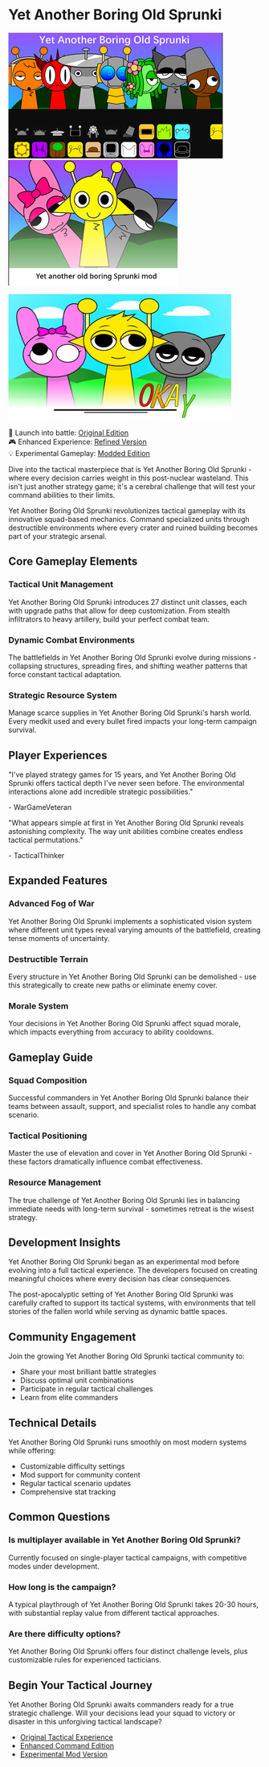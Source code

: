 # Yet Another Boring Old Sprunki

![Yet Another Boring Old Sprunki](https://raw.githubusercontent.com/Yet-Another-Boring-Old-Sprunki/.github/refs/heads/main/yet-another-boring-old-sprunki.png "Yet Another Boring Old Sprunki")
![Yet Another Boring Old Sprunki](https://raw.githubusercontent.com/Yet-Another-Boring-Old-Sprunki/.github/refs/heads/main/yet-another-boring-old-sprunki-2.png "Yet Another Boring Old Sprunki")

![Yet Another Boring Old Sprunki](https://raw.githubusercontent.com/Yet-Another-Boring-Old-Sprunki/.github/refs/heads/main/yet-another-boring-old-sprunki-3.png "Yet Another Boring Old Sprunki")

🚀 Launch into battle: [Original Edition](https://sprunksters.com/yet-another-boring-old-sprunki/ "Yet Another Boring Old Sprunki")  
🎮 Enhanced Experience: [Refined Version](https://sprunkiscrunkly.com/yet-another-boring-old-sprunki/ "Yet Another Boring Old Sprunki")  
💡 Experimental Gameplay: [Modded Edition](https://sprunkipyramixed.com/yet-another-boring-old-sprunki/ "Yet Another Boring Old Sprunki")

Dive into the tactical masterpiece that is Yet Another Boring Old Sprunki - where every decision carries weight in this post-nuclear wasteland. This isn't just another strategy game; it's a cerebral challenge that will test your command abilities to their limits.

Yet Another Boring Old Sprunki revolutionizes tactical gameplay with its innovative squad-based mechanics. Command specialized units through destructible environments where every crater and ruined building becomes part of your strategic arsenal.

## Core Gameplay Elements

### Tactical Unit Management
Yet Another Boring Old Sprunki introduces 27 distinct unit classes, each with upgrade paths that allow for deep customization. From stealth infiltrators to heavy artillery, build your perfect combat team.

### Dynamic Combat Environments
The battlefields in Yet Another Boring Old Sprunki evolve during missions - collapsing structures, spreading fires, and shifting weather patterns that force constant tactical adaptation.

### Strategic Resource System
Manage scarce supplies in Yet Another Boring Old Sprunki's harsh world. Every medkit used and every bullet fired impacts your long-term campaign survival.

## Player Experiences

"I've played strategy games for 15 years, and Yet Another Boring Old Sprunki offers tactical depth I've never seen before. The environmental interactions alone add incredible strategic possibilities."

\- WarGameVeteran

"What appears simple at first in Yet Another Boring Old Sprunki reveals astonishing complexity. The way unit abilities combine creates endless tactical permutations."

\- TacticalThinker

## Expanded Features

### Advanced Fog of War
Yet Another Boring Old Sprunki implements a sophisticated vision system where different unit types reveal varying amounts of the battlefield, creating tense moments of uncertainty.

### Destructible Terrain
Every structure in Yet Another Boring Old Sprunki can be demolished - use this strategically to create new paths or eliminate enemy cover.

### Morale System
Your decisions in Yet Another Boring Old Sprunki affect squad morale, which impacts everything from accuracy to ability cooldowns.

## Gameplay Guide

### Squad Composition
Successful commanders in Yet Another Boring Old Sprunki balance their teams between assault, support, and specialist roles to handle any combat scenario.

### Tactical Positioning
Master the use of elevation and cover in Yet Another Boring Old Sprunki - these factors dramatically influence combat effectiveness.

### Resource Management
The true challenge of Yet Another Boring Old Sprunki lies in balancing immediate needs with long-term survival - sometimes retreat is the wisest strategy.

## Development Insights

Yet Another Boring Old Sprunki began as an experimental mod before evolving into a full tactical experience. The developers focused on creating meaningful choices where every decision has clear consequences.

The post-apocalyptic setting of Yet Another Boring Old Sprunki was carefully crafted to support its tactical systems, with environments that tell stories of the fallen world while serving as dynamic battle spaces.

## Community Engagement

Join the growing Yet Another Boring Old Sprunki tactical community to:
- Share your most brilliant battle strategies
- Discuss optimal unit combinations
- Participate in regular tactical challenges
- Learn from elite commanders

## Technical Details

Yet Another Boring Old Sprunki runs smoothly on most modern systems while offering:
- Customizable difficulty settings
- Mod support for community content
- Regular tactical scenario updates
- Comprehensive stat tracking

## Common Questions

### Is multiplayer available in Yet Another Boring Old Sprunki?
Currently focused on single-player tactical campaigns, with competitive modes under development.

### How long is the campaign?
A typical playthrough of Yet Another Boring Old Sprunki takes 20-30 hours, with substantial replay value from different tactical approaches.

### Are there difficulty options?
Yet Another Boring Old Sprunki offers four distinct challenge levels, plus customizable rules for experienced tacticians.

## Begin Your Tactical Journey

Yet Another Boring Old Sprunki awaits commanders ready for a true strategic challenge. Will your decisions lead your squad to victory or disaster in this unforgiving tactical landscape?

- [Original Tactical Experience](https://sprunksters.com/yet-another-boring-old-sprunki/)
- [Enhanced Command Edition](https://sprunkiscrunkly.com/yet-another-boring-old-sprunki/)
- [Experimental Mod Version](https://sprunkipyramixed.com/yet-another-boring-old-sprunki/)

